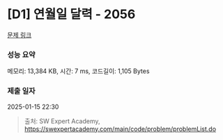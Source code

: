 # [D1] 연월일 달력 - 2056 

[문제 링크](https://swexpertacademy.com/main/code/problem/problemDetail.do?contestProbId=AV5QLkdKAz4DFAUq) 

### 성능 요약

메모리: 13,384 KB, 시간: 7 ms, 코드길이: 1,105 Bytes

### 제출 일자

2025-01-15 22:30



> 출처: SW Expert Academy, https://swexpertacademy.com/main/code/problem/problemList.do